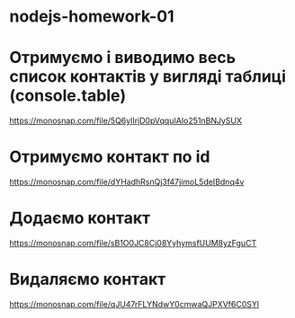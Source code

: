 # nodejs-homework-01

# Отримуємо і виводимо весь список контактів у вигляді таблиці (console.table)
https://monosnap.com/file/5Q6yIlrjD0pVqquIAIo251nBNJySUX

# Отримуємо контакт по id
https://monosnap.com/file/dYHadhRsnQj3f47jimoL5deIBdnq4v

# Додаємо контакт
https://monosnap.com/file/sB1O0JC8Cj08YyhymsfUUM8yzFguCT

# Видаляємо контакт
https://monosnap.com/file/qJU47rFLYNdwY0cmwaQJPXVf6C0SYl
